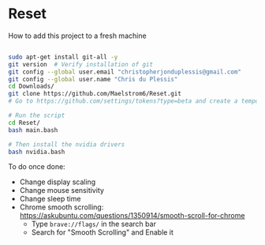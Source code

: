 # Reset

How to add this project to a fresh machine
```bash

sudo apt-get install git-all -y
git version  # Verify installation of git
git config --global user.email "christopherjonduplessis@gmail.com"
git config --global user.name "Chris du Plessis"
cd Downloads/
git clone https://github.com/Maelstrom6/Reset.git
# Go to https://github.com/settings/tokens?type=beta and create a temporary token that can read the contents of this repo and use its value as your password

# Run the script
cd Reset/
bash main.bash

# Then install the nvidia drivers
bash nvidia.bash
```

To do once done:
- Change display scaling
- Change mouse sensitivity
- Change sleep time
- Chrome smooth scrolling: https://askubuntu.com/questions/1350914/smooth-scroll-for-chrome
  - Type `brave://flags/` in the search bar
  - Search for "Smooth Scrolling" and Enable it


